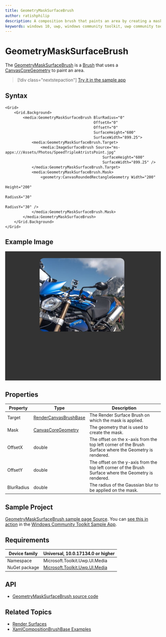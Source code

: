 ```yaml
---
title: GeometryMaskSurfaceBrush
author: ratishphilip
description: A composition brush that paints an area by creating a mask defined by the provided geometry.
keywords: windows 10, uwp, windows community toolkit, uwp community toolkit, uwp toolkit, brush, Win2D, composition
---
```


# GeometryMaskSurfaceBrush

The [GeometryMaskSurfaceBrush](/dotnet/api/microsoft.toolkit.uwp.ui.media.geometrymasksurfacebrush) is a [Brush](/uwp/api/windows.ui.xaml.media.brush) that uses a [CanvasCoreGeometry](/dotnet/api/microsoft.toolkit.uwp.ui.media.geometry.canvascoregeometry) to paint an area.

> [!div class="nextstepaction"]
> [Try it in the sample app](uwpct://Brushes?sample=GeometryMaskSurfaceBrush)

## Syntax

```xaml
<Grid>
    <Grid.Background>
        <media:GeometryMaskSurfaceBrush BlurRadius="0"
                                        OffsetX="0"
                                        OffsetY="0"
                                        SurfaceHeight="600"
                                        SurfaceWidth="899.25">
            <media:GeometryMaskSurfaceBrush.Target>
                <media:ImageSurfaceBrush Source="ms-appx:///Assets/Photos/SpeedTripleAtristsPoint.jpg"
                                            SurfaceHeight="600"
                                            SurfaceWidth="899.25" />
            </media:GeometryMaskSurfaceBrush.Target>
            <media:GeometryMaskSurfaceBrush.Mask>
                <geometry:CanvasRoundedRectangleGeometry Width="200"
                                                            Height="200"
                                                            RadiusX="30"
                                                            RadiusY="30" />
            </media:GeometryMaskSurfaceBrush.Mask>
        </media:GeometryMaskSurfaceBrush>
    </Grid.Background>
</Grid>
```

## Example Image

![Geometry Mask Surface brush](../resources/images/Brushes/GeometryMaskSurfaceBrush.jpg 'Geometry Mask Surface Brush')

## Properties

| Property   | Type                                                                                         | Description                                                                                            |
| ---------- | -------------------------------------------------------------------------------------------- | ------------------------------------------------------------------------------------------------------ |
| Target     | [RenderCanvasBrushBase](/dotnet/api/microsoft.toolkit.uwp.ui.media.rendercanvasbrushbase)    | The Render Surface Brush on which the mask is applied.                                                 |
| Mask       | [CanvasCoreGeometry](/dotnet/api/microsoft.toolkit.uwp.ui.media.geometry.canvascoregeometry) | The geometry that is used to create the mask.                                                          |
| OffsetX    | double                                                                                       | The offset on the x-axis from the top left corner of the Brush Surface where the Geometry is rendered. |
| OffsetY    | double                                                                                       | The offset on the y-axis from the top left corner of the Brush Surface where the Geometry is rendered. |
| BlurRadius | double                                                                                       | The radius of the Gaussian blur to be applied on the mask.                                             |

## Sample Project

[GeometryMaskSurfaceBrush sample page Source](https://github.com/windows-toolkit/WindowsCommunityToolkit/tree/rel/7.1.0/Microsoft.Toolkit.Uwp.SampleApp/SamplePages/GeometryMaskSurfaceBrush). You can [see this in action](uwpct://Brushes?sample=GeometryMaskSurfaceBrush) in the [Windows Community Toolkit Sample App](https://aka.ms/windowstoolkitapp).

## Requirements

| Device family | Universal, 10.0.17134.0 or higher                                                                |
| ------------- | ------------------------------------------------------------------------------------------------ |
| Namespace     | Microsoft.Toolkit.Uwp.UI.Media                                                                   |
| NuGet package | [Microsoft.Toolkit.Uwp.UI.Media](https://www.nuget.org/packages/Microsoft.Toolkit.Uwp.UI.Media/) |

## API

- [GeometryMaskSurfaceBrush source code](https://github.com/windows-toolkit/WindowsCommunityToolkit/blob/rel/7.0.0/Microsoft.Toolkit.Uwp.UI.Media/Brushes/GeometryMaskSurfaceBrush.cs)

## Related Topics

- [Render Surfaces](RenderSurfaces.md)
- [XamlCompositionBrushBase Examples](/uwp/api/windows.ui.xaml.media.xamlcompositionbrushbase#examples)

